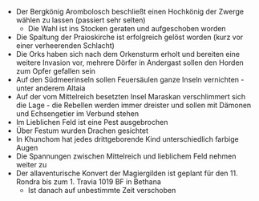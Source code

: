 - Der Bergkönig Arombolosch beschließt einen Hochkönig der Zwerge wählen zu lassen (passiert sehr selten)
    * Die Wahl ist ins Stocken geraten und aufgeschoben worden
- Die Spaltung der Praioskirche ist erfolgreich gelöst worden (kurz vor einer verheerenden Schlacht)
- Die Orks haben sich nach dem Orkensturm erholt und bereiten eine weitere Invasion vor, mehrere Dörfer in Andergast sollen den Horden zum Opfer gefallen sein
- Auf den Südmeerinseln sollen Feuersäulen ganze Inseln vernichten - unter anderem Altaia
- Auf der vom Mittelreich besetzten Insel Maraskan verschlimmert sich die Lage - die Rebellen werden immer dreister und sollen mit Dämonen und Echsengetier im Verbund stehen
- Im Lieblichen Feld ist eine Pest ausgebrochen
- Über Festum wurden Drachen gesichtet
- In Khunchom hat jedes drittgeborende Kind unterschiedlich farbige Augen
- Die Spannungen zwischen Mittelreich und lieblichem Feld nehmen weiter zu
- Der allaventurische Konvert der Magiergilden ist geplant für den 11. Rondra bis zum 1. Travia 1019 BF in Bethana
	* Ist danach auf unbestimmte Zeit verschoben